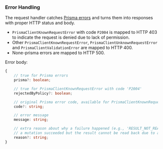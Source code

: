 ### Error Handling

The request handler catches [Prisma errors](https://www.prisma.io/docs/reference/api-reference/error-reference) and turns them into responses with proper HTTP status and body.

-   `PrismaClientKnownRequestError` with code `P2004` is mapped to HTTP 403 to indicate the request is denied due to lack of permission.
-   Other `PrismaClientKnownRequestError`, `PrismaClientUnknownRequestError` and `PrismaClientValidationError` are mapped to HTTP 400.
-   None-prisma errors are mapped to HTTP 500.

Error body:

```ts
{
    // true for Prisma errors
    prisma?: boolean;

    // true for PrismaClientKnownRequestError with code 'P2004'
    rejectedByPolicy?: boolean;

    // original Prisma error code, available for PrismaClientKnownRequestError
    code?: string;

    // error message
    message: string;

    // extra reason about why a failure happened (e.g., 'RESULT_NOT_READABLE' indicates
    // a mutation succeeded but the result cannot be read back due to access policy)
    reason?: string;
}
```
